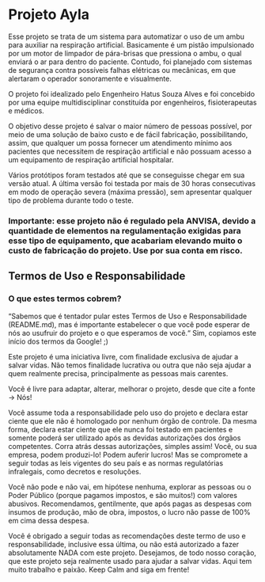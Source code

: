 # Projeto Ayla

Esse projeto se trata de um sistema para automatizar o uso de um ambu para auxiliar na respiração artificial. Basicamente é um pistão impulsionado por um motor de limpador de pára-brisas que pressiona o ambu, o qual enviará o ar para dentro do paciente. Contudo, foi planejado com sistemas de segurança contra possíveis falhas elétricas ou mecânicas, em que alertaram o operador sonoramente e visualmente.

O projeto foi idealizado pelo Engenheiro Hatus Souza Alves e foi concebido por uma equipe multidisciplinar constituída por engenheiros, fisioterapeutas e médicos.

O objetivo desse projeto é salvar o maior número de pessoas possível, por meio de uma solução de baixo custo e de fácil fabricação, possibilitando, assim, que qualquer um possa fornecer um atendimento mínimo aos pacientes que necessitem de respiração artificial e não possuam acesso a um equipamento de respiração artificial hospitalar.

Vários protótipos foram testados até que se conseguisse chegar em sua versão atual. A última versão foi testada por mais de 30 horas consecutivas em modo de operação severa (máxima pressão), sem apresentar qualquer tipo de problema durante todo o teste.

### Importante: esse projeto não é regulado pela ANVISA, devido a quantidade de elementos na regulamentação exigidas para esse tipo de equipamento, que acabariam elevando muito o custo de fabricação do projeto. Use por sua conta em risco.


## Termos de Uso e Responsabilidade

### O que estes termos cobrem?
“Sabemos que é tentador pular estes Termos de Uso e Responsabilidade (README.md), mas é
importante estabelecer o que você pode esperar de nós ao usufruir do projeto e o que
esperamos de você.“
Sim, copiamos este início dos termos da Google! ;)

Este projeto é uma iniciativa livre, com finalidade exclusiva de ajudar a salvar vidas. Não temos
finalidade lucrativa ou outra que não seja ajudar a quem realmente precisa, principalmente as
pessoas mais carentes.

Você é livre para adaptar, alterar, melhorar o projeto, desde que cite a fonte -> Nós!

Você assume toda a responsabilidade pelo uso do projeto e declara estar ciente que ele não é
homologado por nenhum órgão de controle. Da mesma forma, declara estar ciente que ele
nunca foi testado em pacientes e somente poderá ser utilizado após as devidas autorizações
dos órgãos competentes. Corra atrás dessas autorizações, simples assim!
Você, ou sua empresa, podem produzi-lo! Podem auferir lucros! Mas se compromete a seguir
todas as leis vigentes do seu país e as normas regulatórias infralegais, como decretos e
resoluções.

Você não pode e não vai, em hipótese nenhuma, explorar as pessoas ou o Poder Público
(porque pagamos impostos, e são muitos!) com valores abusivos.
Recomendamos, gentilmente, que após pagas as despesas com insumos de produção, mão de
obra, impostos, o lucro não passe de 100% em cima dessa despesa.

Você é obrigado a seguir todas as recomendações deste termo de uso e responsabilidade,
inclusive essa última, ou não está autorizado a fazer absolutamente NADA com este projeto.
Desejamos, de todo nosso coração, que este projeto seja realmente usado para ajudar a salvar
vidas. Aqui tem muito trabalho e paixão. Keep Calm and siga em frente!
